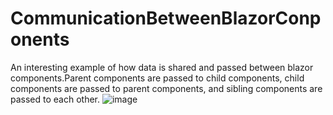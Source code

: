 # CommunicationBetweenBlazorConponents
An interesting example of how data is shared and passed between blazor components.Parent components are passed to child components,
child components are passed to parent components, and sibling components are passed to each other.
![image](https://user-images.githubusercontent.com/54047263/174153534-d23b75f7-0f64-4c44-9434-526e8c0738f5.png)

